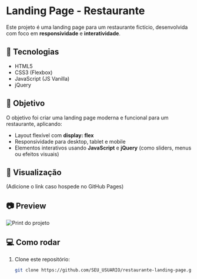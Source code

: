 # Landing Page - Restaurante

Este projeto é uma landing page para um restaurante fictício, desenvolvida com foco em **responsividade** e **interatividade**.

## 🚀 Tecnologias

- HTML5
- CSS3 (Flexbox)
- JavaScript (JS Vanilla)
- jQuery

## 🎯 Objetivo

O objetivo foi criar uma landing page moderna e funcional para um restaurante, aplicando:

- Layout flexível com **display: flex**
- Responsividade para desktop, tablet e mobile
- Elementos interativos usando **JavaScript** e **jQuery** (como sliders, menus ou efeitos visuais)

## 🔗 Visualização

(Adicione o link caso hospede no GitHub Pages)

## 📷 Preview

![Print do projeto](imagens/readme.png)

## 💻 Como rodar

1. Clone este repositório:
   ```bash
   git clone https://github.com/SEU_USUARIO/restaurante-landing-page.git
